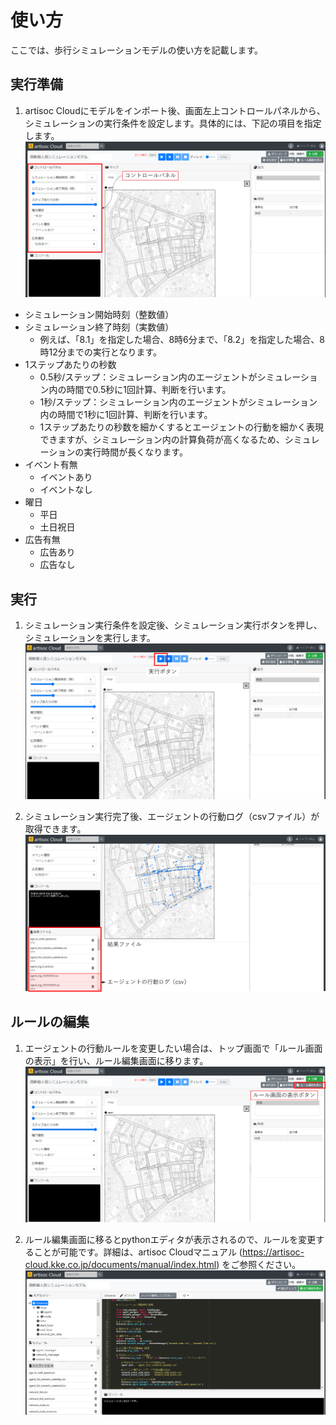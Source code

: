 # 使い方
ここでは、歩行シミュレーションモデルの使い方を記載します。


## 実行準備
1. artisoc Cloudにモデルをインポート後、画面左上コントロールパネルから、シミュレーションの実行条件を設定します。具体的には、下記の項目を指定します。
![](../images/artisoc-settings.png)
- シミュレーション開始時刻（整数値）
- シミュレーション終了時刻（実数値）
	- 例えば、「8.1」を指定した場合、8時6分まで、「8.2」を指定した場合、8時12分までの実行となります。
- 1ステップあたりの秒数
	- 0.5秒/ステップ：シミュレーション内のエージェントがシミュレーション内の時間で0.5秒に1回計算、判断を行います。
	- 1秒/ステップ：シミュレーション内のエージェントがシミュレーション内の時間で1秒に1回計算、判断を行います。
	- 1ステップあたりの秒数を細かくするとエージェントの行動を細かく表現できますが、シミュレーション内の計算負荷が高くなるため、シミュレーションの実行時間が長くなります。
- イベント有無
	- イベントあり
	- イベントなし
- 曜日
	- 平日
	- 土日祝日
- 広告有無
	- 広告あり
	- 広告なし

## 実行
1. シミュレーション実行条件を設定後、シミュレーション実行ボタンを押し、シミュレーションを実行します。
![](../images/artisoc-execute.png)

2. シミュレーション実行完了後、エージェントの行動ログ（csvファイル）が取得できます。
![](../images/artisoc-execute-result.png)

## ルールの編集
1. エージェントの行動ルールを変更したい場合は、トップ画面で「ルール画面の表示」を行い、ルール編集画面に移ります。
![](../images/show-rules.png)

2. ルール編集画面に移るとpythonエディタが表示されるので、ルールを変更することが可能です。詳細は、artisoc Cloudマニュアル
(https://artisoc-cloud.kke.co.jp/documents/manual/index.html)
をご参照ください。
![](../images/rules-edit.png)